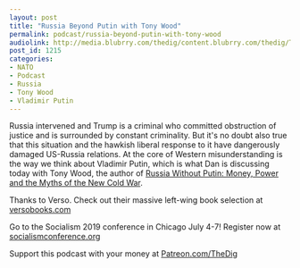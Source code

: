 ```yaml
---
layout: post
title: "Russia Beyond Putin with Tony Wood"
permalink: podcast/russia-beyond-putin-with-tony-wood
audiolink: http://media.blubrry.com/thedig/content.blubrry.com/thedig/The_Dig-EP_206-Wood.mp3
post_id: 1215
categories: 
- NATO
- Podcast
- Russia
- Tony Wood
- Vladimir Putin
---
```


Russia intervened and Trump is a criminal who committed obstruction of justice and is surrounded by constant criminality. But it's no doubt also true that this situation and the hawkish liberal response to it have dangerously damaged US-Russia relations. At the core of Western misunderstanding is the way we think about Vladimir Putin, which is what Dan is discussing today with Tony Wood, the author of 
[Russia Without Putin: Money, Power and the Myths of the New Cold War](https://www.versobooks.com/books/2839-russia-without-putin).

Thanks to Verso. Check out their massive left-wing book selection at 
[versobooks.com](http://versobooks.com)

Go to the Socialism 2019 conference in Chicago July 4-7! Register now at 
[socialismconference.org](http://socialismconference.org)

Support this podcast with your money at 
[Patreon.com/TheDig](http://Patreon.com/TheDig)